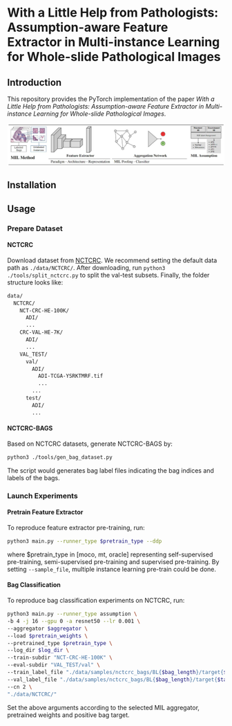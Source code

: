 # With a Little Help from Pathologists: Assumption-aware Feature Extractor in Multi-instance Learning for Whole-slide Pathological Images
## Introduction
This repository provides the PyTorch implementation of the paper *With a Little Help from Pathologists: Assumption-aware Feature Extractor in Multi-instance Learning for Whole-slide Pathological Images*.

<p align="center">
  <img src="resources/simmil.jpg" /> 
</p>

## Installation

## Usage

### Prepare Dataset
#### NCTCRC
Download dataset from [NCTCRC](https://zenodo.org/record/1214456#.Yy2nHnZBxm8). We recommend setting the 
default data path as `./data/NCTCRC/`. After downloading, run `python3 ./tools/split_nctcrc.py` to split the val-test subsets. 
Finally, the folder structure looks like:
```bash
data/
  NCTCRC/
    NCT-CRC-HE-100K/
      ADI/
      ...
    CRC-VAL-HE-7K/
      ADI/
      ...
    VAL_TEST/
      val/
        ADI/
          ADI-TCGA-YSRKTMRF.tif
          ...
        ...
      test/
        ADI/
        ...
```
#### NCTCRC-BAGS
Based on NCTCRC datasets, generate NCTCRC-BAGS by:
```bash
python3 ./tools/gen_bag_dataset.py
```
The script would generates bag label files indicating the bag indices and labels of the bags.

### Launch Experiments
#### Pretrain Feature Extractor
To reproduce feature extractor pre-training, run:
```bash
python3 main.py --runner_type $pretrain_type --ddp
```
where $pretrain_type in [moco, mt, oracle] representing 
self-supervised pre-training, semi-supervised pre-training and supervised pre-training. By setting `--sample_file`, multiple instance learning pre-train could be done.

#### Bag Classification
To reproduce bag classification experiments on NCTCRC, run:
```bash
python3 main.py --runner_type assumption \
-b 4 -j 16 --gpu 0 -a resnet50 --lr 0.001 \
--aggregator $aggregator \
--load $pretrain_weights \
--pretrained_type $pretrain_type \
--log_dir $log_dir \
--train-subdir "NCT-CRC-HE-100K" \
--eval-subdir "VAL_TEST/val" \
--train_label_file "./data/samples/nctcrc_bags/BL{$bag_length}/target{$target}/train_ins_0.txt" \
--val_label_file "./data/samples/nctcrc_bags/BL{$bag_length}/target{$target}/val_ins_0.txt"\
--cn 2 \
"./data/NCTCRC/"
```
Set the above arguments according to the selected MIL aggregator, pretrained weights and positive bag target.

